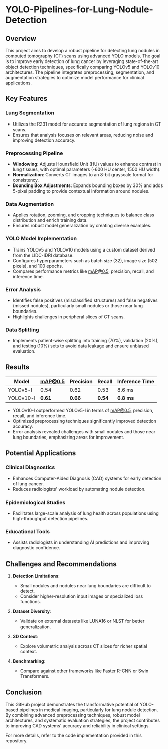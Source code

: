 # YOLO-Pipelines-for-Lung-Nodule-Detection

## Overview

This project aims to develop a robust pipeline for detecting lung nodules in computed tomography (CT) scans using advanced YOLO models. The goal is to improve early detection of lung cancer by leveraging state-of-the-art object detection techniques, specifically comparing YOLOv5 and YOLOv10 architectures. The pipeline integrates preprocessing, segmentation, and augmentation strategies to optimize model performance for clinical applications.

## Key Features

### Lung Segmentation
- Utilizes the R231 model for accurate segmentation of lung regions in CT scans.
- Ensures that analysis focuses on relevant areas, reducing noise and improving detection accuracy.

### Preprocessing Pipeline
- **Windowing**: Adjusts Hounsfield Unit (HU) values to enhance contrast in lung tissues, with optimal parameters (-600 HU center, 1500 HU width).
- **Normalization**: Converts CT images to an 8-bit grayscale format for consistency.
- **Bounding Box Adjustments**: Expands bounding boxes by 30% and adds 5-pixel padding to provide contextual information around nodules.

### Data Augmentation
- Applies rotation, zooming, and cropping techniques to balance class distribution and enrich training data.
- Ensures robust model generalization by creating diverse examples.

### YOLO Model Implementation
- Trains YOLOv5 and YOLOv10 models using a custom dataset derived from the LIDC-IDRI database.
- Configures hyperparameters such as batch size (32), image size (502 pixels), and 100 epochs.
- Compares performance metrics like mAP@0.5, precision, recall, and inference time.

### Error Analysis
- Identifies false positives (misclassified structures) and false negatives (missed nodules), particularly small nodules or those near lung boundaries.
- Highlights challenges in peripheral slices of CT scans.

### Data Splitting
- Implements patient-wise splitting into training (70%), validation (20%), and testing (10%) sets to avoid data leakage and ensure unbiased evaluation.

## Results

| Model       | mAP@0.5 | Precision | Recall | Inference Time |
|-------------|----------|-----------|--------|----------------|
| YOLOv5-l    | 0.54     | 0.62      | 0.53   | 8.6 ms         |
| YOLOv10-l   | **0.61** | **0.66**  | **0.54** | **6.8 ms**     |

- YOLOv10-l outperformed YOLOv5-l in terms of mAP@0.5, precision, recall, and inference time.
- Optimized preprocessing techniques significantly improved detection accuracy.
- Error analysis revealed challenges with small nodules and those near lung boundaries, emphasizing areas for improvement.

## Potential Applications

### Clinical Diagnostics
- Enhances Computer-Aided Diagnosis (CAD) systems for early detection of lung cancer.
- Reduces radiologists' workload by automating nodule detection.

### Epidemiological Studies
- Facilitates large-scale analysis of lung health across populations using high-throughput detection pipelines.

### Educational Tools
- Assists radiologists in understanding AI predictions and improving diagnostic confidence.

## Challenges and Recommendations

1. **Detection Limitations**:
   - Small nodules and nodules near lung boundaries are difficult to detect.
   - Consider higher-resolution input images or specialized loss functions.

2. **Dataset Diversity**:
   - Validate on external datasets like LUNA16 or NLST for better generalization.

3. **3D Context**:
   - Explore volumetric analysis across CT slices for richer spatial context.

4. **Benchmarking**:
   - Compare against other frameworks like Faster R-CNN or Swin Transformers.

## Conclusion

This GitHub project demonstrates the transformative potential of YOLO-based pipelines in medical imaging, particularly for lung nodule detection. By combining advanced preprocessing techniques, robust model architectures, and systematic evaluation strategies, the project contributes to improving CAD systems' accuracy and reliability in clinical settings.

For more details, refer to the code implementation provided in this repository.
